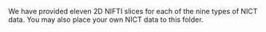 We have provided eleven 2D NIFTI slices for each of the nine types of NICT data. You may also place your own NICT data to this folder.